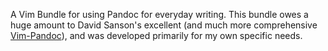 A Vim Bundle for using Pandoc for everyday writing. This bundle owes a huge amount to David Sanson's excellent (and much more comprehensive [Vim-Pandoc](https://github.com/vim-pandoc/vim-pandoc)), and was developed primarily for my own specific needs.
